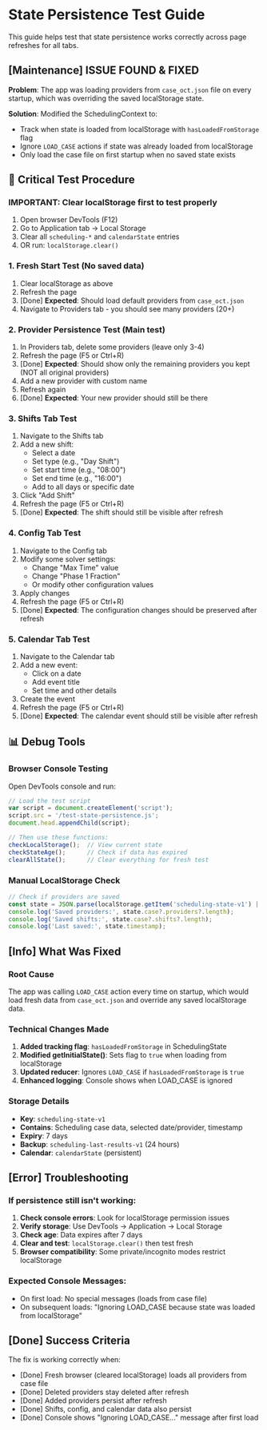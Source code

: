 # State Persistence Test Guide

This guide helps test that state persistence works correctly across page refreshes for all tabs.

## [Maintenance] **ISSUE FOUND & FIXED**

**Problem**: The app was loading providers from `case_oct.json` file on every startup, which was overriding the saved localStorage state.

**Solution**: Modified the SchedulingContext to:
- Track when state is loaded from localStorage with `hasLoadedFromStorage` flag
- Ignore `LOAD_CASE` actions if state was already loaded from localStorage
- Only load the case file on first startup when no saved state exists

## 🧪 **Critical Test Procedure**

### **IMPORTANT: Clear localStorage first to test properly**
1. Open browser DevTools (F12)
2. Go to Application tab → Local Storage
3. Clear all `scheduling-*` and `calendarState` entries
4. OR run: `localStorage.clear()`

### 1. **Fresh Start Test** (No saved data)
1. Clear localStorage as above
2. Refresh the page
3. [Done] **Expected**: Should load default providers from `case_oct.json`
4. Navigate to Providers tab - you should see many providers (20+)

### 2. **Provider Persistence Test** (Main test)
1. In Providers tab, delete some providers (leave only 3-4)
2. Refresh the page (F5 or Ctrl+R)
3. [Done] **Expected**: Should show only the remaining providers you kept (NOT all original providers)
4. Add a new provider with custom name
5. Refresh again
6. [Done] **Expected**: Your new provider should still be there

### 3. **Shifts Tab Test**
1. Navigate to the Shifts tab
2. Add a new shift:
   - Select a date
   - Set type (e.g., "Day Shift")
   - Set start time (e.g., "08:00")
   - Set end time (e.g., "16:00")
   - Add to all days or specific date
3. Click "Add Shift"
4. Refresh the page (F5 or Ctrl+R)
5. [Done] **Expected**: The shift should still be visible after refresh

### 4. **Config Tab Test**
1. Navigate to the Config tab
2. Modify some solver settings:
   - Change "Max Time" value
   - Change "Phase 1 Fraction"
   - Or modify other configuration values
3. Apply changes
4. Refresh the page (F5 or Ctrl+R)
5. [Done] **Expected**: The configuration changes should be preserved after refresh

### 5. **Calendar Tab Test**  
1. Navigate to the Calendar tab
2. Add a new event:
   - Click on a date
   - Add event title
   - Set time and other details
3. Create the event
4. Refresh the page (F5 or Ctrl+R)
5. [Done] **Expected**: The calendar event should still be visible after refresh

## 📊 **Debug Tools**

### Browser Console Testing
Open DevTools console and run:
```javascript
// Load the test script
var script = document.createElement('script');
script.src = '/test-state-persistence.js';
document.head.appendChild(script);

// Then use these functions:
checkLocalStorage();  // View current state
checkStateAge();      // Check if data has expired
clearAllState();      // Clear everything for fresh test
```

### Manual LocalStorage Check
```javascript
// Check if providers are saved
const state = JSON.parse(localStorage.getItem('scheduling-state-v1') || '{}');
console.log('Saved providers:', state.case?.providers?.length);
console.log('Saved shifts:', state.case?.shifts?.length);
console.log('Last saved:', state.timestamp);
```

## [Info] **What Was Fixed**

### Root Cause
The app was calling `LOAD_CASE` action every time on startup, which would load fresh data from `case_oct.json` and override any saved localStorage data.

### Technical Changes Made

1. **Added tracking flag**: `hasLoadedFromStorage` in SchedulingState
2. **Modified getInitialState()**: Sets flag to `true` when loading from localStorage
3. **Updated reducer**: Ignores `LOAD_CASE` if `hasLoadedFromStorage` is `true`
4. **Enhanced logging**: Console shows when LOAD_CASE is ignored

### Storage Details
- **Key**: `scheduling-state-v1`
- **Contains**: Scheduling case data, selected date/provider, timestamp
- **Expiry**: 7 days
- **Backup**: `scheduling-last-results-v1` (24 hours)
- **Calendar**: `calendarState` (persistent)

## [Error] **Troubleshooting**

### If persistence still isn't working:
1. **Check console errors**: Look for localStorage permission issues
2. **Verify storage**: Use DevTools → Application → Local Storage
3. **Check age**: Data expires after 7 days
4. **Clear and test**: `localStorage.clear()` then test fresh
5. **Browser compatibility**: Some private/incognito modes restrict localStorage

### Expected Console Messages:
- On first load: No special messages (loads from case file)
- On subsequent loads: "Ignoring LOAD_CASE because state was loaded from localStorage"

## [Done] **Success Criteria**

The fix is working correctly when:
- [Done] Fresh browser (cleared localStorage) loads all providers from case file
- [Done] Deleted providers stay deleted after refresh
- [Done] Added providers persist after refresh  
- [Done] Shifts, config, and calendar data also persist
- [Done] Console shows "Ignoring LOAD_CASE..." message after first load